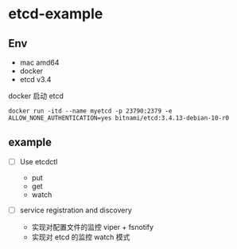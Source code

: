 # etcd-example

## Env

* mac amd64
* docker
* etcd v3.4

docker 启动 etcd

```shell
docker run -itd --name myetcd -p 23790:2379 -e ALLOW_NONE_AUTHENTICATION=yes bitnami/etcd:3.4.13-debian-10-r0
```

## example

- [ ] Use etcdctl
  - put
  - get
  - watch

- [ ] service registration and discovery
  - 实现对配置文件的监控 viper + fsnotify
  - 实现对 etcd 的监控 watch 模式
